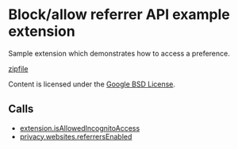 
Block/allow referrer API example extension
=======

Sample extension which demonstrates how to access a preference.

[zipfile](http://developer.chrome.com/extensions/examples/api/preferences/enableReferrer.zip)

Content is licensed under the [Google BSD License](http://code.google.com/google_bsd_license.html).

Calls
-----

* [extension.isAllowedIncognitoAccess](http://developer.chrome.com/extensions/extension.html#method-isAllowedIncognitoAccess)
* [privacy.websites.referrersEnabled](http://developer.chrome.com/extensions/privacy.html#property-websites-referrersEnabled)